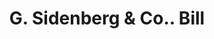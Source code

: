 ---
doi: 10.7916/D8QJ8VDT
date_other: '1890'
date_other_textual: 1890-1899
form: printed ephemera
genre:
- Invoices
name:
- G. Sidenberg & Co.
object_in_context_url: https://biggert.cul.columbia.edu/items/view/ave_biggert_01004
subject_hierarchical_geographic:
- New York, New York, United States
subject_name:
- G. Sidenberg & Co.
title: G. Sidenberg & Co.. Bill
sort_title: G. Sidenberg & Co.. Bill
call_number: ave_biggert_01004
coordinates:
- 40.71277777777778,-74.00583333333333
pid: ave_biggert_01004
identifiers: ave_biggert_01004
thumbnail: https://derivativo-2.library.columbia.edu/iiif/2/ldpd:344451/full/!256,256/0/native.jpg
permalink: "/items/ave_biggert_01004/"
layout: iiif-image-page
---